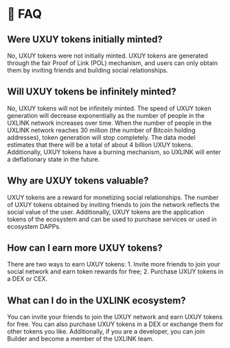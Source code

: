 # 📠 FAQ

## Were UXUY tokens initially minted?

No, UXUY tokens were not initially minted. UXUY tokens are generated through the fair Proof of Link (POL) mechanism, and users can only obtain them by inviting friends and building social relationships.



## Will UXUY tokens be infinitely minted?

No, UXUY tokens will not be infinitely minted. The speed of UXUY token generation will decrease exponentially as the number of people in the UXLINK network increases over time. When the number of people in the UXLINK network reaches 30 million (the number of Bitcoin holding addresses), token generation will stop completely. The data model estimates that there will be a total of about 4 billion UXUY tokens. Additionally, UXUY tokens have a burning mechanism, so UXLINK will enter a deflationary state in the future.



## Why are UXUY tokens valuable?

UXUY tokens are a reward for monetizing social relationships. The number of UXUY tokens obtained by inviting friends to join the network reflects the social value of the user. Additionally, UXUY tokens are the application tokens of the ecosystem and can be used to purchase services or used in ecosystem DAPPs.



## How can I earn more UXUY tokens?

There are two ways to earn UXUY tokens: 1. Invite more friends to join your social network and earn token rewards for free; 2. Purchase UXUY tokens in a DEX or CEX.



## What can I do in the UXLINK ecosystem?

You can invite your friends to join the UXUY network and earn UXUY tokens for free. You can also purchase UXUY tokens in a DEX or exchange them for other tokens you like. Additionally, if you are a developer, you can join Builder and become a member of the UXLINK team.
